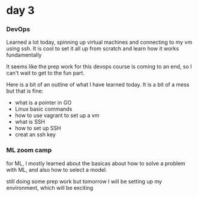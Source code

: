 # day 3

### DevOps

Learned a lot today, spinning up virtual machines and connecting to my vm using ssh. It is cool to set it all up from scratch and learn how it works fundamentally

It seems like the prep work for this devops course is coming to an end, so I can't wait to get to the fun part.

Here is a bit of an outline of what I have learned today. It is a bit of a mess but that is fine:

-   what is a pointer in GO
-   Linux basic commands
-   how to use vagrant to set up a vm
-   what is SSH
-   how to set up SSH
-   creat an ssh key

### ML zoom camp

for ML, I mostly learned about the basicas about how to solve a problem with ML, and also how to select a model.

still doing some prep work but tomorrow I will be setting up my environment, which will be exciting
